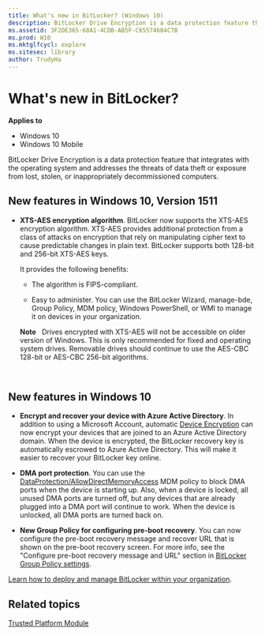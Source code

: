 ```yaml
---
title: What's new in BitLocker? (Windows 10)
description: BitLocker Drive Encryption is a data protection feature that integrates with the operating system and addresses the threats of data theft or exposure from lost, stolen, or inappropriately decommissioned computers.
ms.assetid: 3F2DE365-68A1-4CDB-AB5F-C65574684C7B
ms.prod: W10
ms.mktglfcycl: explore
ms.sitesec: library
author: TrudyHa
---
```


# What's new in BitLocker?


**Applies to**

-   Windows 10
-   Windows 10 Mobile

BitLocker Drive Encryption is a data protection feature that integrates with the operating system and addresses the threats of data theft or exposure from lost, stolen, or inappropriately decommissioned computers.

## New features in Windows 10, Version 1511


-   **XTS-AES encryption algorithm**. BitLocker now supports the XTS-AES encryption algorithm. XTS-AES provides additional protection from a class of attacks on encryption that rely on manipulating cipher text to cause predictable changes in plain text. BitLocker supports both 128-bit and 256-bit XTS-AES keys.

    It provides the following benefits:

    -   The algorithm is FIPS-compliant.

    -   Easy to administer. You can use the BitLocker Wizard, manage-bde, Group Policy, MDM policy, Windows PowerShell, or WMI to manage it on devices in your organization.

    **Note**  
    Drives encrypted with XTS-AES will not be accessible on older version of Windows. This is only recommended for fixed and operating system drives. Removable drives should continue to use the AES-CBC 128-bit or AES-CBC 256-bit algorithms.

     

## New features in Windows 10


-   **Encrypt and recover your device with Azure Active Directory**. In addition to using a Microsoft Account, automatic [Device Encryption](http://technet.microsoft.com/library/dn306081.aspx#BKMK_Encryption) can now encrypt your devices that are joined to an Azure Active Directory domain. When the device is encrypted, the BitLocker recovery key is automatically escrowed to Azure Active Directory. This will make it easier to recover your BitLocker key online.

-   **DMA port protection**. You can use the [DataProtection/AllowDirectMemoryAccess](http://msdn.microsoft.com/library/windows/hardware/dn904962.aspx) MDM policy to block DMA ports when the device is starting up. Also, when a device is locked, all unused DMA ports are turned off, but any devices that are already plugged into a DMA port will continue to work. When the device is unlocked, all DMA ports are turned back on.

-   **New Group Policy for configuring pre-boot recovery**. You can now configure the pre-boot recovery message and recover URL that is shown on the pre-boot recovery screen. For more info, see the "Configure pre-boot recovery message and URL" section in [BitLocker Group Policy settings](../keep-secure/bitlocker-group-policy-settings.md).

[Learn how to deploy and manage BitLocker within your organization](../keep-secure/bitlocker-overview-roletech-overview.md).

## Related topics


[Trusted Platform Module](/windows/keep-secure/trusted-platform-module-technology-overview.md)

 

 





